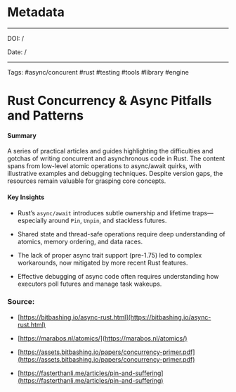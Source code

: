 
# Metadata

---

DOI: /

Date: /

---

Tags: #async/concurent #rust #testing #tools #library #engine
# Rust Concurrency & Async Pitfalls and Patterns

#### Summary
A series of practical articles and guides highlighting the difficulties and gotchas of writing concurrent and asynchronous code in Rust. The content spans from low-level atomic operations to async/await quirks, with illustrative examples and debugging techniques. Despite version gaps, the resources remain valuable for grasping core concepts.

#### Key Insights
- Rust’s `async/await` introduces subtle ownership and lifetime traps—especially around `Pin`, `Unpin`, and stackless futures.

- Shared state and thread-safe operations require deep understanding of atomics, memory ordering, and data races.

- The lack of proper async trait support (pre-1.75) led to complex workarounds, now mitigated by more recent Rust features.

- Effective debugging of async code often requires understanding how executors poll futures and manage task wakeups.
### Source:
- [https://bitbashing.io/async-rust.html](https://bitbashing.io/async-rust.html)

- [https://marabos.nl/atomics/](https://marabos.nl/atomics/)

- [https://assets.bitbashing.io/papers/concurrency-primer.pdf](https://assets.bitbashing.io/papers/concurrency-primer.pdf)

- [https://fasterthanli.me/articles/pin-and-suffering](https://fasterthanli.me/articles/pin-and-suffering)
